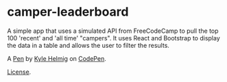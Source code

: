 # camper-leaderboard
A simple app that uses a simulated API from FreeCodeCamp to pull the top 100 'recent' and 'all time'
"campers". It uses React and Bootstrap to display the data in a table and allows the user to filter 
the results.

A [Pen](http://codepen.io/kshc46/full/ezmPPM/) by [Kyle Helmig](http://codepen.io/kshc46) on [CodePen](http://codepen.io/).

[License](https://codepen.io/kshc46/pen/QNVWKX/license).